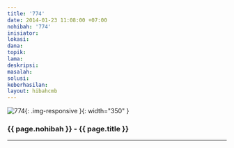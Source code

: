 ```yaml
---
title: '774'
date: 2014-01-23 11:08:00 +07:00
nohibah: '774'
inisiator:
lokasi:
dana:
topik:
lama:
deskripsi:
masalah:
solusi:
keberhasilan:
layout: hibahcmb
---
```


![774](/static/img/hibahcmb/774.png){: .img-responsive }{: width="350" }

### {{ page.nohibah }} - {{ page.title }}

---
